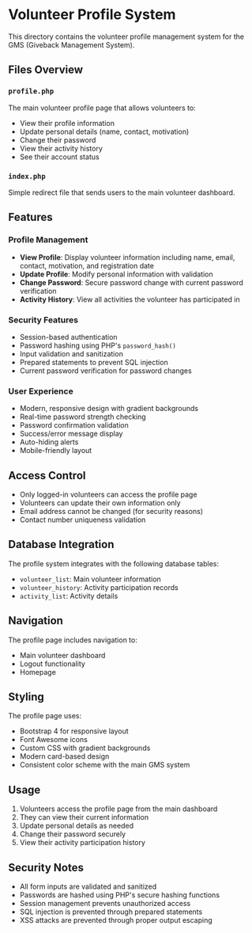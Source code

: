 # Volunteer Profile System

This directory contains the volunteer profile management system for the GMS (Giveback Management System).

## Files Overview

### `profile.php`

The main volunteer profile page that allows volunteers to:

- View their profile information
- Update personal details (name, contact, motivation)
- Change their password
- View their activity history
- See their account status

### `index.php`

Simple redirect file that sends users to the main volunteer dashboard.

## Features

### Profile Management

- **View Profile**: Display volunteer information including name, email, contact, motivation, and registration date
- **Update Profile**: Modify personal information with validation
- **Change Password**: Secure password change with current password verification
- **Activity History**: View all activities the volunteer has participated in

### Security Features

- Session-based authentication
- Password hashing using PHP's `password_hash()`
- Input validation and sanitization
- Prepared statements to prevent SQL injection
- Current password verification for password changes

### User Experience

- Modern, responsive design with gradient backgrounds
- Real-time password strength checking
- Password confirmation validation
- Success/error message display
- Auto-hiding alerts
- Mobile-friendly layout

## Access Control

- Only logged-in volunteers can access the profile page
- Volunteers can update their own information only
- Email address cannot be changed (for security reasons)
- Contact number uniqueness validation

## Database Integration

The profile system integrates with the following database tables:

- `volunteer_list`: Main volunteer information
- `volunteer_history`: Activity participation records
- `activity_list`: Activity details

## Navigation

The profile page includes navigation to:

- Main volunteer dashboard
- Logout functionality
- Homepage

## Styling

The profile page uses:

- Bootstrap 4 for responsive layout
- Font Awesome icons
- Custom CSS with gradient backgrounds
- Modern card-based design
- Consistent color scheme with the main GMS system

## Usage

1. Volunteers access the profile page from the main dashboard
2. They can view their current information
3. Update personal details as needed
4. Change their password securely
5. View their activity participation history

## Security Notes

- All form inputs are validated and sanitized
- Passwords are hashed using PHP's secure hashing functions
- Session management prevents unauthorized access
- SQL injection is prevented through prepared statements
- XSS attacks are prevented through proper output escaping
